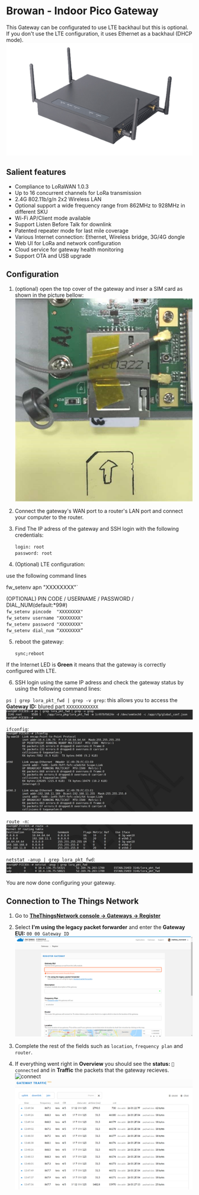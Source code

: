# Browan - Indoor Pico Gateway

This Gateway can be configurated to use LTE backhaul but this is optional.  
If you don't use the LTE configuration, it uses Ethernet as a backhaul (DHCP mode).  
![pico-gateway](pico-gateway.png)

## Salient features

- Compliance to LoRaWAN 1.0.3
- Up to 16 concurrent channels for LoRa transmission
- 2.4G 802.11b/g/n 2x2 Wireless LAN
- Optional support a wide frequency range from 862MHz to
928MHz in different SKU
- Wi-Fi AP/Client mode available
- Support Listen Before Talk for downlink
- Patented repeater mode for last mile coverage
- Various Internet connection: Ethernet, Wireless bridge,
3G/4G dongle
- Web UI for LoRa and network configuration
- Cloud service for gateway health monitoring
- Support OTA and USB upgrade

## Configuration

1. (optional) open the top cover of the gateway and inser a SIM card as shown in the picture bellow:  
![inside of the gateway](inside.png)
2. Connect the gateway's WAN port to a router's LAN port and connect your computer to the router.
3. Find The IP adress of the gateway and SSH login with the following credentials:  

   `login: root`  
   `password: root`
   
4. (Optional) LTE configuration:

use the following command lines

   fw_setenv apn "XXXXXXXX"`
   
   (OPTIONAL) PIN CODE / USERNAME / PASSWORD / DIAL_NUM(default:*99#)  
    `fw_setenv pincode  "XXXXXXXX"`  
    `fw_setenv username "XXXXXXXX"`  
    `fw_setenv password "XXXXXXXX"`  
    `fw_setenv dial_num “XXXXXXXX”`
   
5. reboot the gateway:

   `sync;reboot`
   
If the Internet LED is **Green** it means that the gateway is correctly configured with LTE.

6. SSH login using the same IP adress and check the gateway status by using the following command lines:

  `ps | grep lora_pkt_fwd | grep -v grep`: this allows you to access the **Gateway ID:** blured part `XXXXXXXXXXXX`  
   ![lora_pkt_fwd](lora_pkt_fwd.png)
  
  `ifconfig`:  
   ![ifconfig](ifconfig.png)

   `route -n`:  
   ![route -n](route.png)

   `netstat -anup | grep lora_pkt_fwd`:  
   ![netstat](netstat.png)

You are now done configuring your gateway.

## Connection to The Things Network

1. Go to [**TheThingsNetwork console -> Gateways -> Register**](https://console.thethingsnetwork.org/gateways/register)
2. Select **I'm using the legacy packet forwarder** and enter the **Gateway EUI:** `00 00 Gateway ID`   
   ![register](register.png)
   
3. Complete the rest of the fields such as `location`, `frequency plan` and `router`.
4. If everything went right in **Overview** you should see the **status:** `🧶connected` and in **Traffic** the packets that the gateway recieves.
![connect](connect.png)
![trafic](trafic.png)
